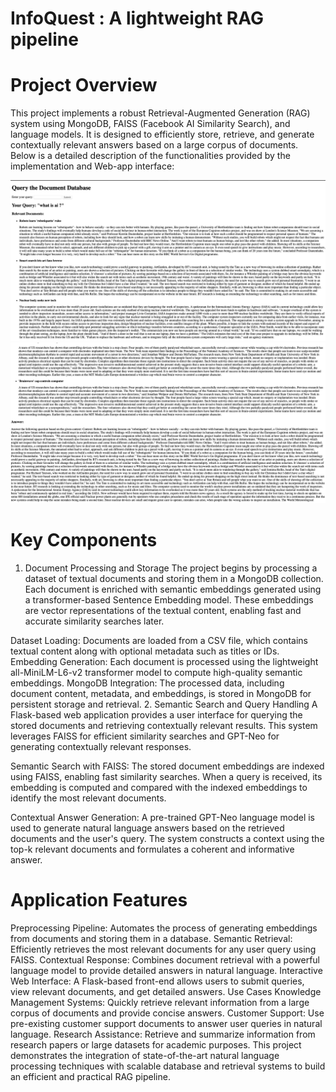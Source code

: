 # InfoQuest : A lightweight RAG pipeline

# Project Overview
This project implements a robust Retrieval-Augmented Generation (RAG) system using MongoDB, FAISS (Facebook AI Similarity Search), and language models. It is designed to efficiently store, retrieve, and generate contextually relevant answers based on a large corpus of documents. Below is a detailed description of the functionalities provided by the implementation and Web-app interface:

![Page 1](1.png)
![Page 2](2.png)


# Key Components
1. Document Processing and Storage
The project begins by processing a dataset of textual documents and storing them in a MongoDB collection. Each document is enriched with semantic embeddings generated using a transformer-based Sentence Embedding model. These embeddings are vector representations of the textual content, enabling fast and accurate similarity searches later.

Dataset Loading: Documents are loaded from a CSV file, which contains textual content along with optional metadata such as titles or IDs.
Embedding Generation: Each document is processed using the lightweight all-MiniLM-L6-v2 transformer model to compute high-quality semantic embeddings.
MongoDB Integration: The processed data, including document content, metadata, and embeddings, is stored in MongoDB for persistent storage and retrieval.
2. Semantic Search and Query Handling
A Flask-based web application provides a user interface for querying the stored documents and retrieving contextually relevant results. This system leverages FAISS for efficient similarity searches and GPT-Neo for generating contextually relevant responses.

Semantic Search with FAISS:
The stored document embeddings are indexed using FAISS, enabling fast similarity searches. When a query is received, its embedding is computed and compared with the indexed embeddings to identify the most relevant documents.

Contextual Answer Generation:
A pre-trained GPT-Neo language model is used to generate natural language answers based on the retrieved documents and the user's query. The system constructs a context using the top-k relevant documents and formulates a coherent and informative answer.

# Application Features
Preprocessing Pipeline: Automates the process of generating embeddings from documents and storing them in a database.
Semantic Retrieval: Efficiently retrieves the most relevant documents for any user query using FAISS.
Contextual Response: Combines document retrieval with a powerful language model to provide detailed answers in natural language.
Interactive Web Interface: A Flask-based front-end allows users to submit queries, view relevant documents, and get detailed answers.
Use Cases
Knowledge Management Systems: Quickly retrieve relevant information from a large corpus of documents and provide concise answers.
Customer Support: Use pre-existing customer support documents to answer user queries in natural language.
Research Assistance: Retrieve and summarize information from research papers or large datasets for academic purposes.
This project demonstrates the integration of state-of-the-art natural language processing techniques with scalable database and retrieval systems to build an efficient and practical RAG pipeline.